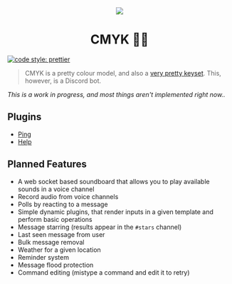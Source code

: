 <div align="center">
  <img src='https://d.pr/i/NcfPDt/5LjTzdr5.png' />
  <h1>CMYK 👨‍🎨</h1>
</div>

[![code style: prettier](https://img.shields.io/badge/code_style-prettier-ff69b4.svg?style=flat-square)](https://github.com/prettier/prettier)

> CMYK is a pretty colour model, and also a [very pretty keyset](http://d.pr/i/3KEMFN/3vyntih8). This, however, is a Discord bot.

*This is a work in progress, and most things aren't implemented right now..*

## Plugins
* [Ping](./plugins/ping/index.js)
* [Help](./plugins/help/index.js)

## Planned Features
* A web socket based soundboard that allows you to play available sounds in a voice channel
* Record audio from voice channels
* Polls by reacting to a message
* Simple dynamic plugins, that render inputs in a given template and perform basic operations
* Message starring (results appear in the `#stars` channel)
* Last seen message from user
* Bulk message removal
* Weather for a given location
* Reminder system
* Message flood protection
* Command editing (mistype a command and edit it to retry)
